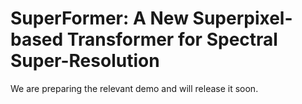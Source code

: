 # SuperFormer: A New Superpixel-based Transformer for Spectral Super-Resolution

We are preparing the relevant demo and will release it soon.
